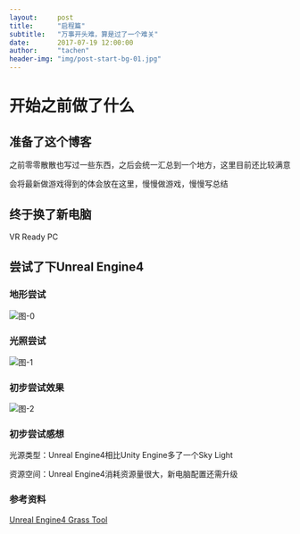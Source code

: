 ```yaml
---
layout:     post
title:      "启程篇"
subtitle:   "万事开头难，算是过了一个难关"
date:       2017-07-19 12:00:00
author:     "tachen"
header-img: "img/post-start-bg-01.jpg"
---
```


<h1>开始之前做了什么</h1>

<h2 class="section-heading">准备了这个博客</h2>

<p>之前零零散散也写过一些东西，之后会统一汇总到一个地方，这里目前还比较满意</p>

<p>会将最新做游戏得到的体会放在这里，慢慢做游戏，慢慢写总结</p>

<p></p>

<h2 class="section-heading">终于换了新电脑</h2>
<p>VR Ready PC</p>

<h2 class="section-heading">尝试了下Unreal Engine4</h2>
<h3 class="section-heading">地形尝试</h3>
<img src="{{ site.baseurl }}/img/post-start-bg-00.jpg" alt="图-0">

<h3 class="section-heading">光照尝试</h3>
<img src="{{ site.baseurl }}/img/post-start-bg-03.jpg" alt="图-1">

<h3 class="section-heading">初步尝试效果</h3>
<img src="{{ site.baseurl }}/img/post-start-bg-02.jpg" alt="图-2">

<h3 class="section-heading">初步尝试感想</h3>
<p>光源类型：Unreal Engine4相比Unity Engine多了一个Sky Light</p>
<p>资源空间：Unreal Engine4消耗资源量很大，新电脑配置还需升级</p>

<h3 class="section-heading">参考资料</h3>
<a href="https://docs.unrealengine.com/latest/INT/Engine/OpenWorldTools/Grass/QuickStart/index.html" target="_blank">Unreal Engine4 Grass Tool</a>





